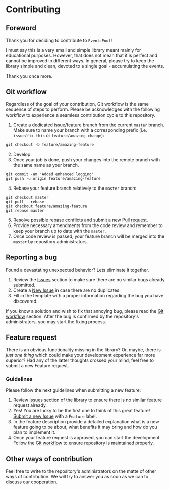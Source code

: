 # Contributing
## Foreword
Thank you for deciding to contribute to `EventsPool`!

I must say this is a very small and simple library meant mainly for educational purposes. However, that does not mean that it is perfect and cannot be improved in different ways. In general, please try to keep the library simple and clean, devoted to a single goal - accumulating the events.

Thank you once more.

## Git workflow
Regardless of the goal of your contribution, Git workflow is the same sequence of steps to perform. Please be acknowledges with the following workflow to experience a seamless contribution cycle to this repository.
1. Create a dedicated issue/feature branch from the current `master` branch. Make sure to name your branch with a corresponding prefix (i.e. `issue/fix-this` or `feature/amazing-change`):
```
git checkout -b feature/amazing-feature
```
2. Develop.
3. Once your job is done, push your changes into the remote branch with the same name as your branch.
```
git commit -am 'Added enhanced logging'
git push -u origin feature/amazing-feature
```
4. Rebase your feature branch relatively to the `master` branch:
```
git checkout master
git pull --rebase
git checkout feature/amazing-feature
git rebase master
```
5. Resolve possible rebase conflicts and submit a new [Pull request](https://github.com/kettanaito/events-pool/compare).
6. Provide necessary amendments from the code review and remember to keep your branch up to date with the `master`.
7. Once code review is passed, your feature branch will be merged into the `master` by repository administrators.

## Reporting a bug
Found a devastating unexpected behavior? Lets eliminate it together.
1. Review the [Issues](https://github.com/kettanaito/events-pool/issues) section to make sure there are no similar bugs already submitted.
2. Create a [New Issue](https://github.com/kettanaito/events-pool/issues/new) in case there are no duplicates.
3. Fill in the template with a proper information regarding the bug you have discovered.

If you know a solution and wish to fix that annoying bug, please read the [Git workflow](#git-workflow) section. After the bug is confirmed by the repository's administrators, you may start the fixing process.

## Feature request
There is an obvious functionality missing in the library? Or, maybe, there is *just one thing* which could make your development experience far more superior? Had any of the latter thoughts crossed your mind, feel free to submit a new Feature request.

### Guidelines
Please follow the next guidelines when submitting a new feature:
1. Review [Issues](https://github.com/kettanaito/events-pool/issues) section of the library to ensure there is no similar feature request already.
2. Yes! You are lucky to be the first one to think of this great feature! [Submit a new Issue](https://github.com/kettanaito/events-pool/issues/new) with a `Feature` label.
3. In the feature description provide a detailed explanation what is a new feature going to be about, what benefits it may bring and how do you plan to implement it.
4. Once your feature request is approved, you can start the development. Follow the [Git workflow](#git-workflow) to ensure repository is maintained properly.

## Other ways of contribution
Feel free to write to the repository's administrators on the matte of other ways of contribution. We will try to answer you as soon as we can to discuss our cooperation.
